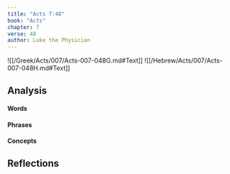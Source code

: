 ```yaml
---
title: "Acts 7:48"
book: "Acts"
chapter: 7
verse: 48
author: Luke the Physician
---
```

![[/Greek/Acts/007/Acts-007-048G.md#Text]]
![[/Hebrew/Acts/007/Acts-007-048H.md#Text]]

## Analysis

#### Words

#### Phrases

#### Concepts

## Reflections
